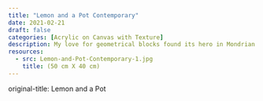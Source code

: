```yaml
---
title: "Lemon and a Pot Contemporary"
date: 2021-02-21
draft: false
categories: [Acrylic on Canvas with Texture]
description: My love for geometrical blocks found its hero in Mondrian. In our Dutch home this organic decorative pot and lemons seemed the perfect objects to insert into the painting - brought to life even further with the use of texture.
resources:
  - src: Lemon-and-Pot-Contemporary-1.jpg
    title: (50 cm X 40 cm)
---
```


original-title: Lemon and a Pot



